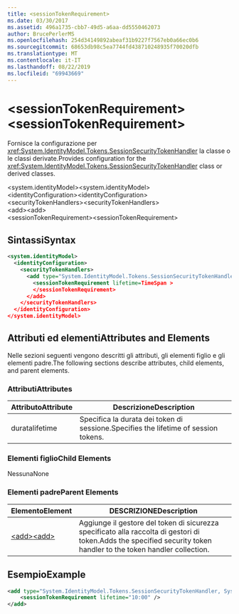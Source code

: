 ```yaml
---
title: <sessionTokenRequirement>
ms.date: 03/30/2017
ms.assetid: 496a1735-cbb7-49d5-a6aa-dd5550462073
author: BrucePerlerMS
ms.openlocfilehash: 254d34149892abeaf31b9227f7567eb0a66ec0b6
ms.sourcegitcommit: 68653db98c5ea7744fd438710248935f70020dfb
ms.translationtype: MT
ms.contentlocale: it-IT
ms.lasthandoff: 08/22/2019
ms.locfileid: "69943669"
---
```

# <a name="sessiontokenrequirement"></a><span data-ttu-id="8107c-101">\<sessionTokenRequirement></span><span class="sxs-lookup"><span data-stu-id="8107c-101">\<sessionTokenRequirement></span></span>
<span data-ttu-id="8107c-102">Fornisce la configurazione per <xref:System.IdentityModel.Tokens.SessionSecurityTokenHandler> la classe o le classi derivate.</span><span class="sxs-lookup"><span data-stu-id="8107c-102">Provides configuration for the <xref:System.IdentityModel.Tokens.SessionSecurityTokenHandler> class or derived classes.</span></span>  
  
 <span data-ttu-id="8107c-103">\<system.identityModel></span><span class="sxs-lookup"><span data-stu-id="8107c-103">\<system.identityModel></span></span>  
<span data-ttu-id="8107c-104">\<identityConfiguration></span><span class="sxs-lookup"><span data-stu-id="8107c-104">\<identityConfiguration></span></span>  
<span data-ttu-id="8107c-105">\<securityTokenHandlers></span><span class="sxs-lookup"><span data-stu-id="8107c-105">\<securityTokenHandlers></span></span>  
<span data-ttu-id="8107c-106">\<add></span><span class="sxs-lookup"><span data-stu-id="8107c-106">\<add></span></span>  
<span data-ttu-id="8107c-107">\<sessionTokenRequirement></span><span class="sxs-lookup"><span data-stu-id="8107c-107">\<sessionTokenRequirement></span></span>  
  
## <a name="syntax"></a><span data-ttu-id="8107c-108">Sintassi</span><span class="sxs-lookup"><span data-stu-id="8107c-108">Syntax</span></span>  
  
```xml  
<system.identityModel>  
  <identityConfiguration>  
    <securityTokenHandlers>  
      <add type="System.IdentityModel.Tokens.SessionSecurityTokenHandler, System.IdentityModel">  
        <sessionTokenRequirement lifetime=TimeSpan >  
        </sessionTokenRequirement>  
      </add>  
    </securityTokenHandlers>  
  </identityConfiguration>  
</system.identityModel>  
```  
  
## <a name="attributes-and-elements"></a><span data-ttu-id="8107c-109">Attributi ed elementi</span><span class="sxs-lookup"><span data-stu-id="8107c-109">Attributes and Elements</span></span>  
 <span data-ttu-id="8107c-110">Nelle sezioni seguenti vengono descritti gli attributi, gli elementi figlio e gli elementi padre.</span><span class="sxs-lookup"><span data-stu-id="8107c-110">The following sections describe attributes, child elements, and parent elements.</span></span>  
  
### <a name="attributes"></a><span data-ttu-id="8107c-111">Attributi</span><span class="sxs-lookup"><span data-stu-id="8107c-111">Attributes</span></span>  
  
|<span data-ttu-id="8107c-112">Attributo</span><span class="sxs-lookup"><span data-stu-id="8107c-112">Attribute</span></span>|<span data-ttu-id="8107c-113">Descrizione</span><span class="sxs-lookup"><span data-stu-id="8107c-113">Description</span></span>|  
|---------------|-----------------|  
|<span data-ttu-id="8107c-114">durata</span><span class="sxs-lookup"><span data-stu-id="8107c-114">lifetime</span></span>|<span data-ttu-id="8107c-115">Specifica la durata dei token di sessione.</span><span class="sxs-lookup"><span data-stu-id="8107c-115">Specifies the lifetime of session tokens.</span></span>|  
  
### <a name="child-elements"></a><span data-ttu-id="8107c-116">Elementi figlio</span><span class="sxs-lookup"><span data-stu-id="8107c-116">Child Elements</span></span>  
 <span data-ttu-id="8107c-117">Nessuna</span><span class="sxs-lookup"><span data-stu-id="8107c-117">None</span></span>  
  
### <a name="parent-elements"></a><span data-ttu-id="8107c-118">Elementi padre</span><span class="sxs-lookup"><span data-stu-id="8107c-118">Parent Elements</span></span>  
  
|<span data-ttu-id="8107c-119">Elemento</span><span class="sxs-lookup"><span data-stu-id="8107c-119">Element</span></span>|<span data-ttu-id="8107c-120">DESCRIZIONE</span><span class="sxs-lookup"><span data-stu-id="8107c-120">Description</span></span>|  
|-------------|-----------------|  
|[<span data-ttu-id="8107c-121">\<add></span><span class="sxs-lookup"><span data-stu-id="8107c-121">\<add></span></span>](add.md)|<span data-ttu-id="8107c-122">Aggiunge il gestore del token di sicurezza specificato alla raccolta di gestori di token.</span><span class="sxs-lookup"><span data-stu-id="8107c-122">Adds the specified security token handler to the token handler collection.</span></span>|  
  
## <a name="example"></a><span data-ttu-id="8107c-123">Esempio</span><span class="sxs-lookup"><span data-stu-id="8107c-123">Example</span></span>  
  
```xml  
<add type="System.IdentityModel.Tokens.SessionSecurityTokenHandler, System.IdentityModel">           
    <sessionTokenRequirement lifetime="10:00" />  
</add>  
```
